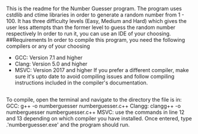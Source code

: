 This is the readme for the Number Guesser program.
The program uses cstdlib and ctime libraries in order to generate a random number from 1 - 100.
It has three difficulty levels (Easy, Medium and Hard) which gives the user less attempts than the former level to guess the random number respectively
In order to run it, you can use an IDE of your choosing.
##Requirements
In order to compile this program, you need the following compilers or any of your choosing
- GCC: Version 7.1 and higher
- Clang: Version 5.0 and higher
- MSVC: Version 2017 and higher
If you prefer a different compiler, make sure it's upto date to avoid compiling issues and follow compiling instructions included in the compiler's documentation.
##
To compile, open the terminal and navigate to the directory the file is in:
GCC: g++ -o numberguesser numberguesser.c++
Clangg: clangg++ -o numberguesser numberguesser.c++
MSVC: use the commands in line 12 and 13 depending on which compiler you have installed.
Once entered, type \.'numberguesser.exe' and the program should run. 
